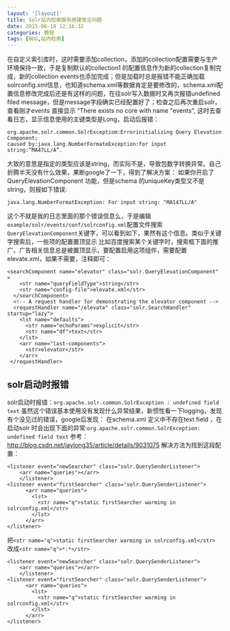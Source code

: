 ```yaml
---
layout: '[layout]'
title: Solr站内检索服务搭建常见问题
date: 2015-06-10 12:16:32
categories: 教程
tags: [BUG,站内检索]
---
```

在自定义索引库时，这时需要添加collection，添加的collection配置需要与生产环境保持一致，于是复制默认的collection1 的配置信息作为新的collection复制完成，新的collection events也添加完成；但是加载时总是报错不能正确加载solrconfig.xml信息，也知道schema.xml等数据肯定是要修改的，schema.xml配置信息修改完成后还是有这样的问题，在往solr写入数据时又再次报错undefined filed message，但是message字段确实已经配置好了；检查之后再次重启solr，查看刚才events 直接显示 “There exists no core with name "events",
这时去查看日志，显示信息使用的主键类型是Long，启动后报错：
```
org.apache.solr.common.SolrExceptiom:Errorinitializing Query Elevation Component;
caused by:java.lang.NumberFormateException:for input string:”MA47LL/A”.
```
大致的意思是指定的类型应该是string，而实际不是，导致包数字转换异常。自己折腾半天没有什么效果，果断google了一下，得到了解决方案：
如果你开启了 QueryElevationComponent 功能，但是schema 的uniqueKey类型又不是 string，则报如下错误:
```
java.lang.NumberFormatException: For input string: "MA147LL/A"
```
这个不就是我的日志里面的那个错误信息么，于是编辑`example/solr/events/conf/solrconfig.xml`配置文件搜索`QueryElevationComponent`关键字，可以看到如下，果然有这个信息。类似于关键字搜索后，一些项的配置置顶显示 比如百度搜索某个关键字时，搜索框下面的推广，广告相关信息总是被置顶显示，要配置启用这项组件，需要配置elevate.xml，如果不需要，注释即可：
```
<searchComponent name="elevator" class="solr.QueryElevationComponent" >
    <str name="queryFieldType">string</str>
    <str name="config-file">elevate.xml</str>
  </searchComponent>
  <!-- A request handler for demonstrating the elevator component -->
  <requestHandler name="/elevate" class="solr.SearchHandler" startup="lazy">
    <lst name="defaults">
      <str name="echoParams">explicit</str>
      <str name="df">text</str>
    </lst>
    <arr name="last-components">
      <str>elevator</str>
    </arr>
 </requestHandler>

```

## solr启动时报错
solr启动时报错：`org.apache.solr.common.SolrException : undefined field text`
虽然这个错误基本使用没有发现什么异常结果，新惯性看一下logging，发现有个没见过的错误，google后发现：
在schema.xml 定义中不存在text field ，在启动solr 时会出现下面的异常:`org.apache.solr.common.SolrException: undefined field text`
参考：http://blog.csdn.net/jaylong35/article/details/9031075
解决方法为找到这段配置：
```
<listener event="newSearcher" class="solr.QuerySenderListener">
    <arr name="queries"></arr>
    </listener>
<listener event="firstSearcher" class="solr.QuerySenderListener">
      <arr name="queries">
        <lst>
          <str name="q">static firstSearcher warming in solrconfig.xml</str>
        </lst>
      </arr>
</listener>
```
把`<str name="q">static firstSearcher warming in solrconfig.xml</str>`
改成`<str name="q">*:*</str>`

```
<listener event="newSearcher" class="solr.QuerySenderListener">
    <arr name="queries"></arr>
    </listener>
<listener event="firstSearcher" class="solr.QuerySenderListener">
      <arr name="queries">
        <lst>
          <str name="q">static firstSearcher warming in solrconfig.xml</str>
        </lst>
      </arr>
</listener>
```